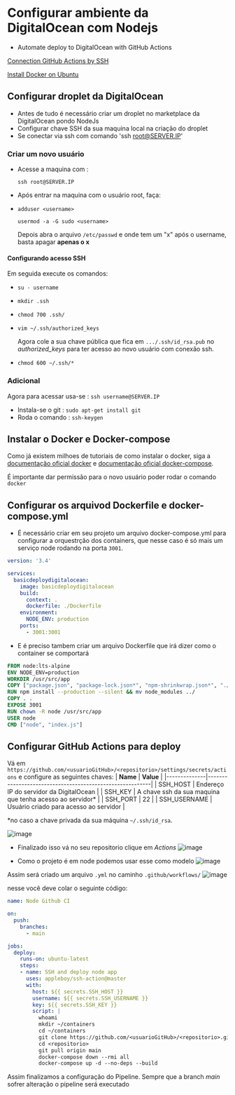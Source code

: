 # Configurar ambiente da DigitalOcean com Nodejs

- Automate deploy to DigitalOcean with GitHub Actions

[Connection GitHub Actions by SSH](https://medium.com/@chathula/how-to-set-up-a-ci-cd-pipeline-for-a-node-js-app-with-github-actions-2073201b0df6) 

[Install Docker on Ubuntu](https://www.digitalocean.com/community/tutorials/how-to-install-and-use-docker-on-ubuntu-20-04-pt)

## Configurar droplet da DigitalOcean
- Antes de tudo é necessário criar um droplet no marketplace da DigitalOcean pondo NodeJs 
- Configurar chave SSH da sua maquina local na criação do droplet
- Se conectar via ssh com comando 'ssh root@SERVER.IP'

### Criar um novo usuário
- Acesse a maquina com :

    `ssh root@SERVER.IP`

- Após entrar na maquina com o usuário root, faça:
- 
    `adduser <username>`

    `usermod -a -G sudo <username>`

    Depois abra o arquivo `/etc/passwd` e onde tem um "x" após o username, basta apagar **apenas o x**

#### Configurando acesso SSH

Em seguida execute os comandos:

- `su - username`

- `mkdir .ssh`

- `chmod 700 .ssh/`

- `vim ~/.ssh/authorized_keys`

    Agora cole a sua chave pública que fica em  `.../.ssh/id_rsa.pub` no *authorized_keys* para ter acesso ao novo usuário com conexão ssh.

- `chmod 600 ~/.ssh/*`

### Adicional

Agora para acessar usa-se : `ssh username@SERVER.IP `

- Instala-se o git : `sudo apt-get install git`
- Roda o comando : `ssh-keygen`
## Instalar o Docker e Docker-compose
 Como já existem milhoes de tutoriais de como instalar o docker, siga a [documentação oficial docker](https://www.digitalocean.com/community/tutorials/how-to-install-and-use-docker-on-ubuntu-20-04-pt) e [documentação oficial docker-compose](https://www.digitalocean.com/community/tutorials/how-to-install-and-use-docker-compose-on-ubuntu-20-04-pt).
 
 É importante dar permissão para o novo usuário poder rodar o comando `docker`

## Configurar os arquivod Dockerfile e docker-compose.yml
- É necessário criar em seu projeto um arquivo docker-compose.yml para configurar a orquestrção dos containers, que nesse caso é só mais um serviço node rodando na porta `3001`.
```yml
version: '3.4'

services:
  basicdeploydigitalocean:
    image: basicdeploydigitalocean
    build:
      context: .
      dockerfile: ./Dockerfile
    environment:
      NODE_ENV: production
    ports:
      - 3001:3001

```

- E é preciso tambem criar um arquivo Dockerfile que irá dizer como o container se comportará

```Dockerfile
FROM node:lts-alpine
ENV NODE_ENV=production
WORKDIR /usr/src/app
COPY ["package.json", "package-lock.json*", "npm-shrinkwrap.json*", "./"]
RUN npm install --production --silent && mv node_modules ../
COPY . .
EXPOSE 3001
RUN chown -R node /usr/src/app
USER node
CMD ["node", "index.js"]
```

## Configurar GitHub Actions para deploy

Vá em `https://github.com/<usuarioGitHub>/<repositorio>/settings/secrets/actions` e configure as seguintes chaves:
| **Name**     | **Value**                                                |
|--------------|----------------------------------------------------------|
| SSH_HOST     | Endereço IP do servidor da DigitalOcean                  |
| SSH_KEY      | A chave ssh da sua maquina que tenha acesso ao servidor* |
| SSH_PORT     | 22                                                       |
| SSH_USERNAME | Usuário criado para acesso ao servidor                   |

*no caso a chave privada da sua máquina `~/.ssh/id_rsa`.

![image](https://user-images.githubusercontent.com/18109053/155901912-4aa78977-a243-49ba-8bb1-93b26566a444.png)


- Finalizado isso vá no seu repositorio clique em *Actions*
![image](https://user-images.githubusercontent.com/18109053/155900124-a8f9495b-0616-40bc-ab8a-07ed77a6cad0.png)


- Como o projeto é em node podemos usar esse como modelo
![image](https://user-images.githubusercontent.com/18109053/155900227-a00edc43-52b7-42dd-a1c5-6098e85079e1.png)

Assim será criado um arquivo `.yml` no caminho `.github/workflows/`
![image](https://user-images.githubusercontent.com/18109053/155900286-c6fe1c8a-3af4-498e-9559-2ba959749fd7.png)

nesse você deve colar o seguinte código:

```yml
name: Node Github CI

on:
  push:
    branches:
      - main

jobs:
  deploy:
    runs-on: ubuntu-latest
    steps:
    - name: SSH and deploy node app
      uses: appleboy/ssh-action@master
      with:
        host: ${{ secrets.SSH_HOST }}
        username: ${{ secrets.SSH_USERNAME }}
        key: ${{ secrets.SSH_KEY }}
        script: |
          whoami
          mkdir ~/containers 
          cd ~/containers
          git clone https://github.com/<usuarioGitHub>/<repositorio>.git
          cd <repositorio>
          git pull origin main
          docker-compose down --rmi all
          docker-compose up -d --no-deps --build
  ```
Assim finalizamos a configuração do Pipeline. 
Sempre que a branch _main_ sofrer alteração o pipeline será executado  

